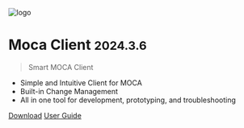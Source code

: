 ![logo](https://www.smart-is.com/wp-content/uploads/2019/09/moca-app-logo.png)

# Moca Client <small>2024.3.6</small>

> Smart MOCA Client

- Simple and Intuitive Client for MOCA
- Built-in Change Management
- All in one tool for development, prototyping, and troubleshooting

[Download](https://www.smart-is.com/what-we-do/smart-product/smart-is-moca-client/)
[User Guide](https://autoupdate.oracular.com/mocaclient/guide/)
